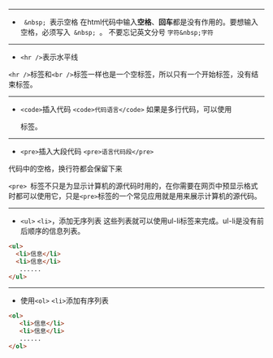 ----
- ` &nbsp; `表示空格
  在html代码中输入**空格**、**回车**都是没有作用的。要想输入空格，必须写入` &nbsp; `。 不要忘记英文分号
  `字符&nbsp;字符`

----
- `<hr />`表示水平线

`<hr />`标签和`<br />`标签一样也是一个空标签，所以只有一个开始标签，没有结束标签。

----
- `<code>`插入代码
  `<code>代码语言</code>`
  如果是多行代码，可以使用<pre>标签。

----
- `<pre>`插入大段代码
  `<pre>语言代码段</pre>`

代码中的空格，换行符都会保留下来

`<pre> `标签不只是为显示计算机的源代码时用的，在你需要在网页中预显示格式时都可以使用它，只是`<pre>`标签的一个常见应用就是用来展示计算机的源代码。

----
- `<ul>` `<li>`，添加无序列表
  这些列表就可以使用ul-li标签来完成。ul-li是没有前后顺序的信息列表。

```html
<ul>
  <li>信息</li>
  <li>信息</li>
   ......
</ul>
```

----
- 使用`<ol>` `<li>`添加有序列表

```html
<ol>
   <li>信息</li>
   <li>信息</li>
   ......
</ol>
```